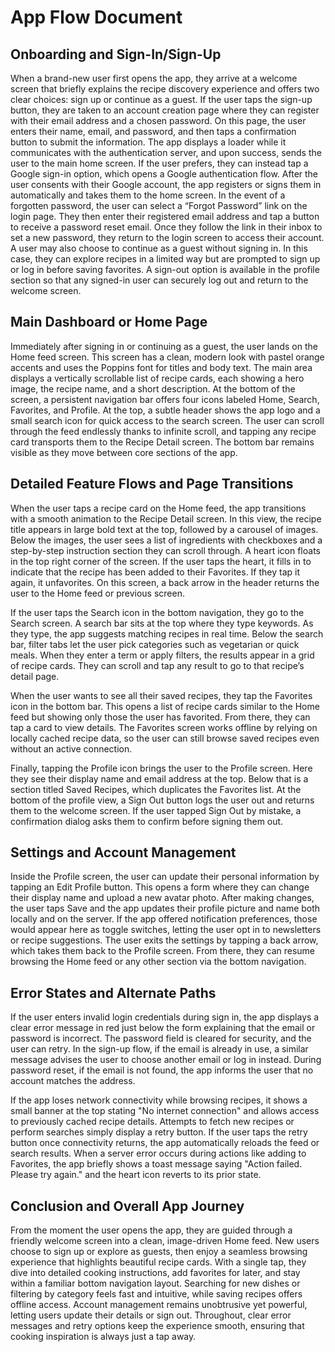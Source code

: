 # App Flow Document

## Onboarding and Sign-In/Sign-Up

When a brand-new user first opens the app, they arrive at a welcome screen that briefly explains the recipe discovery experience and offers two clear choices: sign up or continue as a guest. If the user taps the sign-up button, they are taken to an account creation page where they can register with their email address and a chosen password. On this page, the user enters their name, email, and password, and then taps a confirmation button to submit the information. The app displays a loader while it communicates with the authentication server, and upon success, sends the user to the main home screen. If the user prefers, they can instead tap a Google sign-in option, which opens a Google authentication flow. After the user consents with their Google account, the app registers or signs them in automatically and takes them to the home screen. In the event of a forgotten password, the user can select a “Forgot Password” link on the login page. They then enter their registered email address and tap a button to receive a password reset email. Once they follow the link in their inbox to set a new password, they return to the login screen to access their account. A user may also choose to continue as a guest without signing in. In this case, they can explore recipes in a limited way but are prompted to sign up or log in before saving favorites. A sign-out option is available in the profile section so that any signed-in user can securely log out and return to the welcome screen.

## Main Dashboard or Home Page

Immediately after signing in or continuing as a guest, the user lands on the Home feed screen. This screen has a clean, modern look with pastel orange accents and uses the Poppins font for titles and body text. The main area displays a vertically scrollable list of recipe cards, each showing a hero image, the recipe name, and a short description. At the bottom of the screen, a persistent navigation bar offers four icons labeled Home, Search, Favorites, and Profile. At the top, a subtle header shows the app logo and a small search icon for quick access to the search screen. The user can scroll through the feed endlessly thanks to infinite scroll, and tapping any recipe card transports them to the Recipe Detail screen. The bottom bar remains visible as they move between core sections of the app.

## Detailed Feature Flows and Page Transitions

When the user taps a recipe card on the Home feed, the app transitions with a smooth animation to the Recipe Detail screen. In this view, the recipe title appears in large bold text at the top, followed by a carousel of images. Below the images, the user sees a list of ingredients with checkboxes and a step-by-step instruction section they can scroll through. A heart icon floats in the top right corner of the screen. If the user taps the heart, it fills in to indicate that the recipe has been added to their Favorites. If they tap it again, it unfavorites. On this screen, a back arrow in the header returns the user to the Home feed or previous screen.

If the user taps the Search icon in the bottom navigation, they go to the Search screen. A search bar sits at the top where they type keywords. As they type, the app suggests matching recipes in real time. Below the search bar, filter tabs let the user pick categories such as vegetarian or quick meals. When they enter a term or apply filters, the results appear in a grid of recipe cards. They can scroll and tap any result to go to that recipe’s detail page.

When the user wants to see all their saved recipes, they tap the Favorites icon in the bottom bar. This opens a list of recipe cards similar to the Home feed but showing only those the user has favorited. From there, they can tap a card to view details. The Favorites screen works offline by relying on locally cached recipe data, so the user can still browse saved recipes even without an active connection.

Finally, tapping the Profile icon brings the user to the Profile screen. Here they see their display name and email address at the top. Below that is a section titled Saved Recipes, which duplicates the Favorites list. At the bottom of the profile view, a Sign Out button logs the user out and returns them to the welcome screen. If the user tapped Sign Out by mistake, a confirmation dialog asks them to confirm before signing them out.

## Settings and Account Management

Inside the Profile screen, the user can update their personal information by tapping an Edit Profile button. This opens a form where they can change their display name and upload a new avatar photo. After making changes, the user taps Save and the app updates their profile picture and name both locally and on the server. If the app offered notification preferences, those would appear here as toggle switches, letting the user opt in to newsletters or recipe suggestions. The user exits the settings by tapping a back arrow, which takes them back to the Profile screen. From there, they can resume browsing the Home feed or any other section via the bottom navigation.

## Error States and Alternate Paths

If the user enters invalid login credentials during sign in, the app displays a clear error message in red just below the form explaining that the email or password is incorrect. The password field is cleared for security, and the user can retry. In the sign-up flow, if the email is already in use, a similar message advises the user to choose another email or log in instead. During password reset, if the email is not found, the app informs the user that no account matches the address.

If the app loses network connectivity while browsing recipes, it shows a small banner at the top stating "No internet connection" and allows access to previously cached recipe details. Attempts to fetch new recipes or perform searches simply display a retry button. If the user taps the retry button once connectivity returns, the app automatically reloads the feed or search results. When a server error occurs during actions like adding to Favorites, the app briefly shows a toast message saying "Action failed. Please try again." and the heart icon reverts to its prior state.

## Conclusion and Overall App Journey

From the moment the user opens the app, they are guided through a friendly welcome screen into a clean, image-driven Home feed. New users choose to sign up or explore as guests, then enjoy a seamless browsing experience that highlights beautiful recipe cards. With a single tap, they dive into detailed cooking instructions, add favorites for later, and stay within a familiar bottom navigation layout. Searching for new dishes or filtering by category feels fast and intuitive, while saving recipes offers offline access. Account management remains unobtrusive yet powerful, letting users update their details or sign out. Throughout, clear error messages and retry options keep the experience smooth, ensuring that cooking inspiration is always just a tap away.